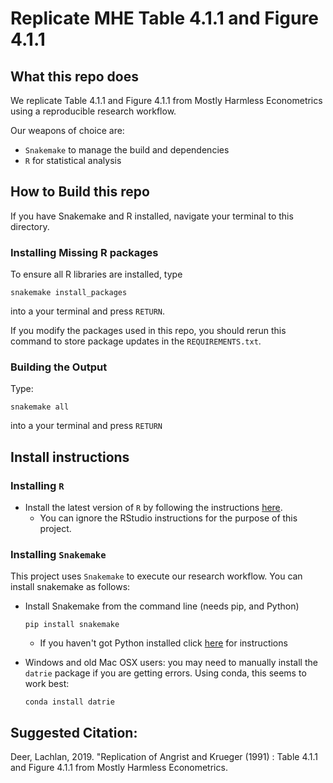 # Replicate MHE Table 4.1.1 and Figure 4.1.1

## What this repo does

We replicate Table 4.1.1 and Figure 4.1.1 from Mostly Harmless Econometrics using a reproducible research workflow.

Our weapons of choice are:

* `Snakemake` to manage the build and dependencies
* `R` for statistical analysis

## How to Build this repo

If you have Snakemake and R installed, navigate your terminal to this directory.

### Installing Missing R packages

To ensure all R libraries are installed, type

```
snakemake install_packages
```
into a your terminal and press `RETURN`.

If you modify the packages used in this repo, you should rerun this command to store package updates in the `REQUIREMENTS.txt`.

### Building the Output
Type:

```
snakemake all
```

into a your terminal and press `RETURN`

## Install instructions

### Installing `R`

* Install the latest version of `R` by following the instructions
  [here](https://pp4rs.github.io/installation-guide/r/).
    * You can ignore the RStudio instructions for the purpose of this project.

### Installing `Snakemake`

This project uses `Snakemake` to execute our research workflow.
You can install snakemake as follows:
* Install Snakemake from the command line (needs pip, and Python)
    ```
    pip install snakemake
    ```
    * If you haven't got Python installed click [here](https://pp4rs.github.io/installation-guide/python/) for instructions

* Windows and old Mac OSX users: you may need to manually install the `datrie` package if you are getting errors. Using conda, this seems to work best:

    ```
    conda install datrie
    ```

## Suggested Citation:

Deer, Lachlan, 2019. "Replication of Angrist and Krueger (1991) : Table 4.1.1 and Figure 4.1.1 from Mostly Harmless Econometrics.
